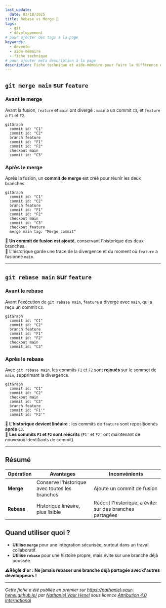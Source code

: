 ```yaml
---
last_update:
  date: 03/18/2025
title: Rebase vs Merge 🥊
tags:
  - git
  - développement
# pour ajouter des tags à la page
keywords:
  - devento
  - aide-mémoire
  - fiche technique
# pour ajouter meta description à la page
description: Fiche technique et aide-mémoire pour faire la différence entre git rebase et git merge
---
```


## `git merge main` sur `feature`

### Avant le merge

Avant la fusion, `feature` et `main` ont divergé : `main` a un commit `C3`, et `feature` a `F1` et `F2`.

```mermaid
gitGraph
  commit id: "C1"
  commit id: "C2"
  branch feature
  commit id: "F1"
  commit id: "F2"
  checkout main
  commit id: "C3"
```

### Après le merge

Après la fusion, un **commit de merge** est créé pour réunir les deux branches.

```mermaid
gitGraph
  commit id: "C1"
  commit id: "C2"
  branch feature
  commit id: "F1"
  commit id: "F2"
  checkout main
  commit id: "C3"
  checkout feature
  merge main tag: "Merge commit"
```

🔹 **Un commit de fusion est ajouté**, conservant l'historique des deux branches.  
🔹 L'historique garde une trace de la divergence et du moment où `feature` a fusionné `main`.

---

## `git rebase main` sur `feature`

### Avant le rebase

Avant l'exécution de `git rebase main`, `feature` a divergé avec `main`, qui a reçu un commit `C3`.

```mermaid
gitGraph
  commit id: "C1"
  commit id: "C2"
  branch feature
  commit id: "F1"
  commit id: "F2"
  checkout main
  commit id: "C3"
```

### Après le rebase

Avec `git rebase main`, les commits `F1` et `F2` sont **rejoués** sur le sommet de `main`, supprimant la divergence.

```mermaid
gitGraph
  commit id: "C1"
  commit id: "C2"
  checkout main
  commit id: "C3"
  branch feature
  commit id: "F1'"
  commit id: "F2'"
```

🔹 **L'historique devient linéaire** : les commits de `feature` sont repositionnés **après** `C3`.  
🔹 **Les commits `F1` et `F2` sont réécrits** (`F1'` et `F2'` ont maintenant de nouveaux identifiants de commit).

---

## Résumé

| Opération  | Avantages                                      | Inconvénients                                             |
|------------|------------------------------------------------|-----------------------------------------------------------|
| **Merge**  | Conserve l'historique avec toutes les branches | Ajoute un commit de fusion                                |
| **Rebase** | Historique linéaire, plus lisible              | Réécrit l'historique, à éviter sur des branches partagées |

 ## Quand utiliser quoi ?

- **Utilise `merge`** pour une intégration sécurisée, surtout dans un travail collaboratif.
- **Utilise `rebase`** pour une histoire propre, mais évite sur une branche déjà poussée.

**⚠️Règle d'or : Ne jamais rebaser une branche déjà partagée avec d'autres développeurs !**

---

_Cette fiche a été publiée en premier sur https://nathaniel-vaur-henel.github.io/ par [Nathaniel Vaur Henel](https://nathaniel-vaur-henel.github.io/crafters/nathaniel-vaur-henel) sous licence [Attribution 4.0 International](https://creativecommons.org/licenses/by/4.0/)_
